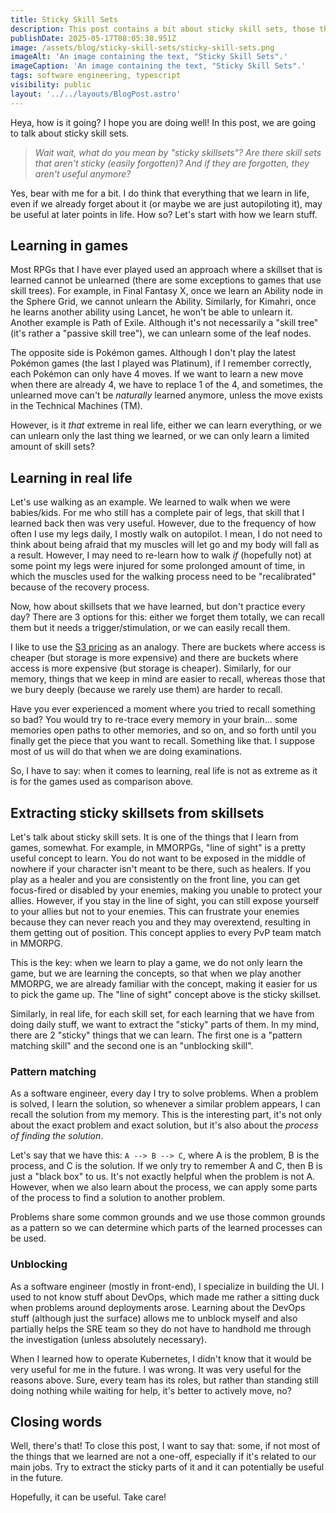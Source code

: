 ```yaml
---
title: Sticky Skill Sets
description: This post contains a bit about sticky skill sets, those things that you learn at some point, but are useful in some ways in the future.
publishDate: 2025-05-17T08:05:38.951Z
image: /assets/blog/sticky-skill-sets/sticky-skill-sets.png
imageAlt: 'An image containing the text, "Sticky Skill Sets".'
imageCaption: 'An image containing the text, "Sticky Skill Sets".'
tags: software engineering, typescript
visibility: public
layout: '../../layouts/BlogPost.astro'
---
```


Heya, how is it going? I hope you are doing well! In this post, we are going to talk about sticky skill sets.

> _Wait wait, what do you mean by "sticky skillsets"? Are there skill sets that aren't sticky (easily forgotten)? And if they are forgotten, they aren't useful anymore?_

Yes, bear with me for a bit. I do think that everything that we learn in life, even if we already forget about it (or maybe we are just autopiloting it), may be useful at later points in life. How so? Let's start with how we learn stuff.

## Learning in games

Most RPGs that I have ever played used an approach where a skillset that is learned cannot be unlearned (there are some exceptions to games that use skill trees). For example, in Final Fantasy X, once we learn an Ability node in the Sphere Grid, we cannot unlearn the Ability. Similarly, for Kimahri, once he learns another ability using Lancet, he won't be able to unlearn it. Another example is Path of Exile. Although it's not necessarily a "skill tree" (it's rather a "passive skill tree"), we can unlearn some of the leaf nodes.

The opposite side is Pokémon games. Although I don't play the latest Pokémon games (the last I played was Platinum), if I remember correctly, each Pokémon can only have 4 moves. If we want to learn a new move when there are already 4, we have to replace 1 of the 4, and sometimes, the unlearned move can't be _naturally_ learned anymore, unless the move exists in the Technical Machines (TM).

However, is it _that_ extreme in real life, either we can learn everything, or we can unlearn only the last thing we learned, or we can only learn a limited amount of skill sets?

## Learning in real life

Let's use walking as an example. We learned to walk when we were babies/kids. For me who still has a complete pair of legs, that skill that I learned back then was very useful. However, due to the frequency of how often I use my legs daily, I mostly walk on autopilot. I mean, I do not need to think about being afraid that my muscles will let go and my body will fall as a result. However, I may need to re-learn how to walk _if_ (hopefully not) at some point my legs were injured for some prolonged amount of time, in which the muscles used for the walking process need to be "recalibrated" because of the recovery process.

Now, how about skillsets that we have learned, but don't practice every day? There are 3 options for this: either we forget them totally, we can recall them but it needs a trigger/stimulation, or we can easily recall them.

I like to use the [S3 pricing](https://aws.amazon.com/s3/pricing/) as an analogy. There are buckets where access is cheaper (but storage is more expensive) and there are buckets where access is more expensive (but storage is cheaper). Similarly, for our memory, things that we keep in mind are easier to recall, whereas those that we bury deeply (because we rarely use them) are harder to recall.

Have you ever experienced a moment where you tried to recall something so bad? You would try to re-trace every memory in your brain... some memories open paths to other memories, and so on, and so forth until you finally get the piece that you want to recall. Something like that. I suppose most of us will do that when we are doing examinations.

So, I have to say: when it comes to learning, real life is not as extreme as it is for the games used as comparison above.

## Extracting sticky skillsets from skillsets

Let's talk about sticky skill sets. It is one of the things that I learn from games, somewhat. For example, in MMORPGs, "line of sight" is a pretty useful concept to learn. You do not want to be exposed in the middle of nowhere if your character isn't meant to be there, such as healers. If you play as a healer and you are consistently on the front line, you can get focus-fired or disabled by your enemies, making you unable to protect your allies. However, if you stay in the line of sight, you can still expose yourself to your allies but not to your enemies. This can frustrate your enemies because they can never reach you and they may overextend, resulting in them getting out of position. This concept applies to every PvP team match in MMORPG.

This is the key: when we learn to play a game, we do not only learn the game, but we are learning the concepts, so that when we play another MMORPG, we are already familiar with the concept, making it easier for us to pick the game up. The "line of sight" concept above is the sticky skillset.

Similarly, in real life, for each skill set, for each learning that we have from doing daily stuff, we want to extract the "sticky" parts of them. In my mind, there are 2 "sticky" things that we can learn. The first one is a "pattern matching skill" and the second one is an "unblocking skill".

### Pattern matching

As a software engineer, every day I try to solve problems. When a problem is solved, I learn the solution, so whenever a similar problem appears, I can recall the solution from my memory. This is the interesting part, it's not only about the exact problem and exact solution, but it's also about the _process of finding the solution_.

Let's say that we have this: `A --> B --> C`, where A is the problem, B is the process, and C is the solution. If we only try to remember A and C, then B is just a "black box" to us. It's not exactly helpful when the problem is not A. However, when we also learn about the process, we can apply some parts of the process to find a solution to another problem.

Problems share some common grounds and we use those common grounds as a pattern so we can determine which parts of the learned processes can be used.

### Unblocking

As a software engineer (mostly in front-end), I specialize in building the UI. I used to not know stuff about DevOps, which made me rather a sitting duck when problems around deployments arose. Learning about the DevOps stuff (although just the surface) allows me to unblock myself and also partially helps the SRE team so they do not have to handhold me through the investigation (unless absolutely necessary).

When I learned how to operate Kubernetes, I didn't know that it would be very useful for me in the future. I was wrong. It was very useful for the reasons above. Sure, every team has its roles, but rather than standing still doing nothing while waiting for help, it's better to actively move, no?

## Closing words

Well, there's that! To close this post, I want to say that: some, if not most of the things that we learned are not a one-off, especially if it's related to our main jobs. Try to extract the sticky parts of it and it can potentially be useful in the future.

Hopefully, it can be useful. Take care!
